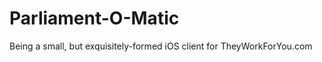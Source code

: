 Parliament-O-Matic
==================

Being a small, but exquisitely-formed iOS client for TheyWorkForYou.com

